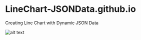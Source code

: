 # LineChart-JSONData.github.io
Creating Line Chart with Dynamic JSON Data

![alt text](https://github.com/MoonJanah/LineChart-JSONData.github.io/blob/main/LineChart-Example-1.png?raw=true)
